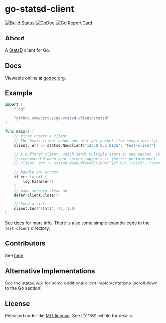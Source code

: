 go-statsd-client
================

[![Build Status](https://travis-ci.org/cactus/go-statsd-client.png?branch=master)](https://travis-ci.org/cactus/go-statsd-client)
[![GoDoc](https://godoc.org/github.com/cactus/go-statsd-client/statsd?status.png)](https://godoc.org/github.com/cactus/go-statsd-client/statsd)
[![Go Report Card](https://goreportcard.com/badge/cactus/go-statsd-client)](https://goreportcard.com/report/cactus/go-statsd-client)


## About

A [StatsD][1] client for Go.

## Docs

Viewable online at [godoc.org][2].

## Example

``` go
import (
    "log"

    "github.com/cactus/go-statsd-client/statsd"
)

func main() {
    // first create a client
    // The basic client sends one stat per packet (for compatibility).
    client, err := statsd.NewClient("127.0.0.1:8125", "test-client")

    // A buffered client, which sends multiple stats in one packet, is
    // recommended when your server supports it (better performance).
    // client, err := statsd.NewBufferedClient("127.0.0.1:8125", "test-client", 300*time.Millisecond, 0)

    // handle any errors
    if err != nil {
        log.Fatal(err)
    }
    // make sure to clean up
    defer client.Close()

    // Send a stat
    client.Inc("stat1", 42, 1.0)
}
```

See [docs][2] for more info. There is also some simple example code in the
`test-client` directory.

## Contributors

See [here][4].

## Alternative Implementations

See the [statsd wiki][5] for some additional client implementations
(scroll down to the Go section).

## License

Released under the [MIT license][3]. See `LICENSE.md` file for details.


[1]: https://github.com/etsy/statsd
[2]: http://godoc.org/github.com/cactus/go-statsd-client/statsd
[3]: http://www.opensource.org/licenses/mit-license.php
[4]: https://github.com/cactus/go-statsd-client/graphs/contributors
[5]: https://github.com/etsy/statsd/wiki#client-implementations
